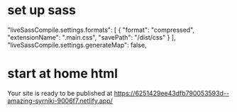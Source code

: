 # set up sass 
 "liveSassCompile.settings.formats": [
        {
            "format": "compressed",
            "extensionName": ".main.css",
            "savePath": "/dist/css"
        }
    ],
    "liveSassCompile.settings.generateMap": false,
# start at home  html 
 Your site is ready to be published at https://6251429ee43dfb790053593d--amazing-syrniki-9006f7.netlify.app/
